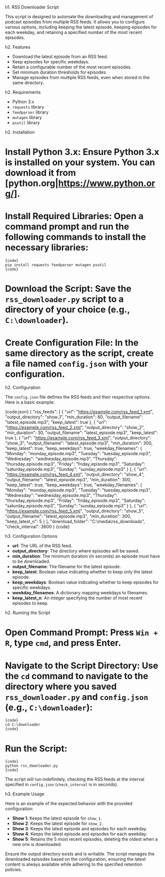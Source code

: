 h1. RSS Downloader Script

This script is designed to automate the downloading and management of podcast episodes from multiple RSS feeds. It allows you to configure various options, including keeping the latest episode, keeping episodes for each weekday, and retaining a specified number of the most recent episodes.

h2. Features

- Download the latest episode from an RSS feed.
- Keep episodes for specific weekdays.
- Retain a configurable number of the most recent episodes.
- Set minimum duration thresholds for episodes.
- Manage episodes from multiple RSS feeds, even when stored in the same directory.

h2. Requirements

- Python 3.x
- `requests` library
- `feedparser` library
- `mutagen` library
- `psutil` library

h2. Installation

# **Install Python 3.x**: Ensure Python 3.x is installed on your system. You can download it from [python.org|https://www.python.org/].
# **Install Required Libraries**: Open a command prompt and run the following commands to install the necessary libraries:
    {code}
    pip install requests feedparser mutagen psutil
    {code}
# **Download the Script**: Save the `rss_downloader.py` script to a directory of your choice (e.g., `C:\downloader`).
# **Create Configuration File**: In the same directory as the script, create a file named `config.json` with your configuration.

h2. Configuration

The `config.json` file defines the RSS feeds and their respective options. Here is a basic example:

{code:json}
{
    "rss_feeds": [
        {
            "url": "https://example.com/rss_feed_1.xml",
            "output_directory": "show_1",
            "min_duration": 60,
            "output_filename": "latest_episode.mp3",
            "keep_latest": true
        },
        {
            "url": "https://example.com/rss_feed_2.xml",
            "output_directory": "show_2",
            "min_duration": 30,
            "output_filename": "latest_episode.mp3",
            "keep_latest": true
        },
        {
            "url": "https://example.com/rss_feed_3.xml",
            "output_directory": "show_3",
            "output_filename": "latest_episode.mp3",
            "min_duration": 300,
            "keep_latest": true,
            "keep_weekdays": true,
            "weekday_filenames": {
                "Monday": "monday_episode.mp3",
                "Tuesday": "tuesday_episode.mp3",
                "Wednesday": "wednesday_episode.mp3",
                "Thursday": "thursday_episode.mp3",
                "Friday": "friday_episode.mp3",
                "Saturday": "saturday_episode.mp3",
                "Sunday": "sunday_episode.mp3"
            }
        },
        {
            "url": "https://example.com/rss_feed_4.xml",
            "output_directory": "show_4",
            "output_filename": "latest_episode.mp3",
            "min_duration": 300,
            "keep_latest": true,
            "keep_weekdays": true,
            "weekday_filenames": {
                "Monday": "monday_episode.mp3",
                "Tuesday": "tuesday_episode.mp3",
                "Wednesday": "wednesday_episode.mp3",
                "Thursday": "thursday_episode.mp3",
                "Friday": "friday_episode.mp3",
                "Saturday": "saturday_episode.mp3",
                "Sunday": "sunday_episode.mp3"
            }
        },
        {
            "url": "https://example.com/rss_feed_5.xml",
            "output_directory": "show_5",
            "output_filename": "latest_episode.mp3",
            "min_duration": 300,
            "keep_latest_n": 5
        }
    ],
    "download_folder": "C:\\media\\rss_downloads",
    "check_interval": 3600
}
{code}

h3. Configuration Options

- **url**: The URL of the RSS feed.
- **output_directory**: The directory where episodes will be saved.
- **min_duration**: The minimum duration (in seconds) an episode must have to be downloaded.
- **output_filename**: The filename for the latest episode.
- **keep_latest**: Boolean value indicating whether to keep only the latest episode.
- **keep_weekdays**: Boolean value indicating whether to keep episodes for specific weekdays.
- **weekday_filenames**: A dictionary mapping weekdays to filenames.
- **keep_latest_n**: An integer specifying the number of most recent episodes to keep.

h2. Running the Script

# **Open Command Prompt**: Press `Win + R`, type `cmd`, and press Enter.
# **Navigate to the Script Directory**: Use the `cd` command to navigate to the directory where you saved `rss_downloader.py` and `config.json` (e.g., `C:\downloader`):
    {code}
    cd C:\downloader
    {code}
# **Run the Script**:
    {code}
    python rss_downloader.py
    {code}

The script will run indefinitely, checking the RSS feeds at the interval specified in `config.json` (`check_interval` is in seconds).

h3. Example Usage

Here is an example of the expected behavior with the provided configuration:

- **Show 1**: Keeps the latest episode for `show_1`.
- **Show 2**: Keeps the latest episode for `show_2`.
- **Show 3**: Keeps the latest episode and episodes for each weekday.
- **Show 4**: Keeps the latest episode and episodes for each weekday.
- **Show 5**: Retains the 5 most recent episodes, deleting the oldest when a new one is downloaded.

Ensure the output directory exists and is writable. The script manages the downloaded episodes based on the configuration, ensuring the latest content is always available while adhering to the specified retention policies.
